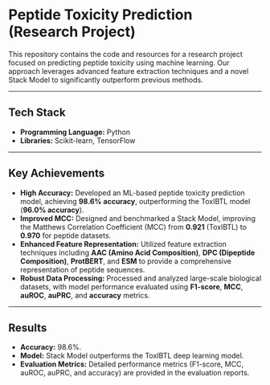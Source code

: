 # Peptide Toxicity Prediction (Research Project)

This repository contains the code and resources for a research project focused on predicting peptide toxicity using machine learning. Our approach leverages advanced feature extraction techniques and a novel Stack Model to significantly outperform previous methods.

---

## Tech Stack

- **Programming Language:** Python
- **Libraries:** Scikit-learn, TensorFlow

---

## Key Achievements

- **High Accuracy:** Developed an ML-based peptide toxicity prediction model, achieving **98.6% accuracy**, outperforming the ToxIBTL model (**96.0% accuracy**).
- **Improved MCC:** Designed and benchmarked a Stack Model, improving the Matthews Correlation Coefficient (MCC) from **0.921** (ToxIBTL) to **0.970** for peptide datasets.
- **Enhanced Feature Representation:** Utilized feature extraction techniques including **AAC (Amino Acid Composition)**, **DPC (Dipeptide Composition)**, **ProtBERT**, and **ESM** to provide a comprehensive representation of peptide sequences.
- **Robust Data Processing:** Processed and analyzed large-scale biological datasets, with model performance evaluated using **F1-score**, **MCC**, **auROC**, **auPRC**, and **accuracy** metrics.

---

## Results
- **Accuracy:** 98.6%.
- **Model:** Stack Model outperforms the ToxIBTL deep learning model.
- **Evaluation Metrics:** Detailed performance metrics (F1-score, MCC, auROC, auPRC, and accuracy) are provided in the evaluation reports.
